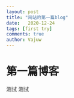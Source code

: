 ```yaml
---
layout: post
title: "网站的第一篇blog"
date:   2020-12-24
tags: [first try]
comments: true
author: Vajuw
---
```

# 第一篇博客

测试 测试

<!--more-->
